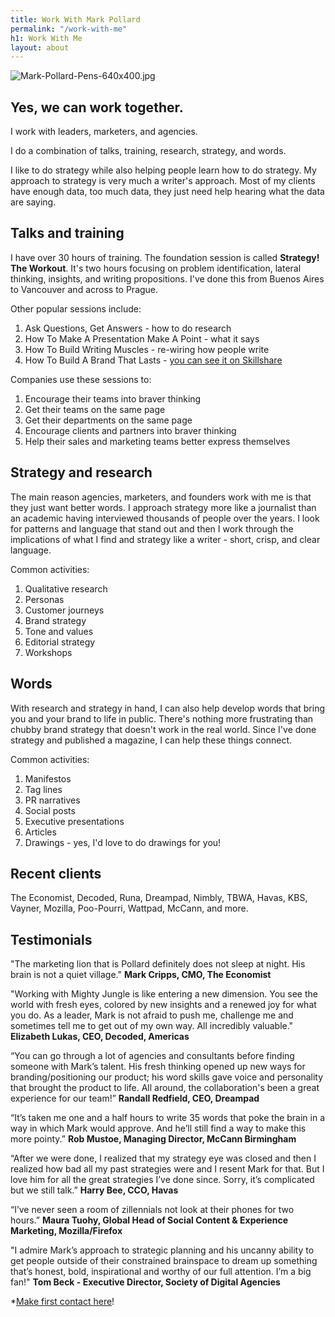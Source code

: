 ```yaml
---
title: Work With Mark Pollard
permalink: "/work-with-me"
h1: Work With Me
layout: about
---
```


![Mark-Pollard-Pens-640x400.jpg](/uploads/Mark-Pollard-Pens-640x400.jpg)

## Yes, we can work together.

I work with leaders, marketers, and agencies.

I do a combination of talks, training, research, strategy, and words.

I like to do strategy while also helping people learn how to do strategy. My approach to strategy is very much a writer's approach. Most of my clients have enough data, too much data, they just need help hearing what the data are saying.

## Talks and training

I have over 30 hours of training. The foundation session is called **Strategy! The Workout**. It's two hours focusing on problem identification, lateral thinking, insights, and writing propositions. I've done this from Buenos Aires to Vancouver and across to Prague.

Other popular sessions include:
1. Ask Questions, Get Answers - how to do research
2. How To Make A Presentation Make A Point - what it says
3. How To Build Writing Muscles - re-wiring how people write
4. How To Build A Brand That Lasts - [you can see it on Skillshare](http://skl.sh/markpollard)


Companies use these sessions to:
1. Encourage their teams into braver thinking
2. Get their teams on the same page
3. Get their departments on the same page
4. Encourage clients and partners into braver thinking
5. Help their sales and marketing teams better express themselves

## Strategy and research

The main reason agencies, marketers, and founders work with me is that they just want better words. I approach strategy more like a journalist than an academic having interviewed thousands of people over the years. I look for patterns and language that stand out and then I work through the implications of what I find and strategy like a writer - short, crisp, and clear language.

Common activities:
1. Qualitative research
2. Personas
3. Customer journeys
4. Brand strategy
5. Tone and values
6. Editorial strategy
7. Workshops

## Words

With research and strategy in hand, I can also help develop words that bring you and your brand to life in public. There's nothing more frustrating than chubby brand strategy that doesn't work in the real world. Since I've done strategy and published a magazine, I can help these things connect.

Common activities:
1. Manifestos
2. Tag lines
3. PR narratives
4. Social posts
5. Executive presentations
6. Articles
7. Drawings - yes, I'd love to do drawings for you!

## Recent clients

The Economist, Decoded, Runa, Dreampad, Nimbly, TBWA, Havas, KBS, Vayner, Mozilla, Poo-Pourri, Wattpad, McCann, and more.

## Testimonials

"The marketing lion that is Pollard definitely does not sleep at night. His brain is not a quiet village." **Mark Cripps, CMO, The Economist**

"Working with Mighty Jungle is like entering a new dimension. You see the world with fresh eyes, colored by new insights and a renewed joy for what you do. As a leader, Mark is not afraid to push me, challenge me and sometimes tell me to get out of my own way. All incredibly valuable." **Elizabeth Lukas, CEO, Decoded, Americas**

“You can go through a lot of agencies and consultants before finding someone with Mark’s talent. His fresh thinking opened up new ways for branding/positioning our product; his word skills gave voice and personality that brought the product to life.  All around, the collaboration's been a great experience for our team!” **Randall Redfield, CEO, Dreampad**

“It’s taken me one and a half hours to write 35 words that poke the brain in a way in which Mark would approve. And he’ll still find a way to make this more pointy.” **Rob Mustoe, Managing Director, McCann Birmingham**

“After we were done, I realized that my strategy eye was closed and then I realized how bad all my past strategies were and I resent Mark for that. But I love him for all the great strategies I’ve done since. Sorry, it’s complicated but we still talk.” **Harry Bee, CCO, Havas**

“I’ve never seen a room of zillennials not look at their phones for two hours.” **Maura Tuohy, Global Head of Social Content & Experience Marketing, Mozilla/Firefox**

"I admire Mark’s approach to strategic planning and his uncanny ability to get people outside of their constrained brainspace to dream up something that’s honest, bold, inspirational and worthy of our full attention. I’m a big fan!" **Tom Beck - Executive Director, Society of Digital Agencies**

*[Make first contact here](/contact)!